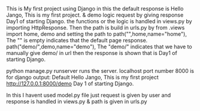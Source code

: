 This is My first project using Django in this the default response is Hello Jango, This is my first project.
& demo logic request by giving response Day1 of starting Django. the functions or the logic is handled in views.py by importing HttpResponse.
Then the path is build in urls.py by from .views import home, demo
and setting the path to
path("",home,name="home"),       The "" is empty indicates that the default page response.
path("demo/",demo,name="demo"),  The "demo/" indicates that we have to manually give demo/ in url then the response is shown that is Day1 of starting Django.

python manage.py runserver runs the server.
localhost port number 8000 is for django 
output:
Default
Hello Jango, This is my first project
http://127.0.0.1:8000/demo
Day 1 of starting Django.


In this I havent used model.py file just request is given by user and response is handled in views.py
& path is given in urls.py 
